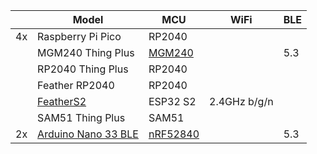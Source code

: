 |   |Model           |MCU|WiFi|BLE|
|---|---|---|---|---|
|4x|Raspberry Pi Pico|RP2040|||
||MGM240 Thing Plus|[MGM240](https://www.silabs.com/wireless/zigbee/efr32mg24-series-2-modules/device.mgm240pa22vna)||5.3|
||RP2040 Thing Plus|RP2040|||
||Feather RP2040|RP2040|||
||[FeatherS2](https://feathers2.io/)|ESP32 S2|2.4GHz b/g/n||
||SAM51 Thing Plus|SAM51|||
|2x|[Arduino Nano 33 BLE](https://store.arduino.cc/products/arduino-nano-33-ble)|[nRF52840](https://www.nordicsemi.com/Products/nRF52840)||5.3|
